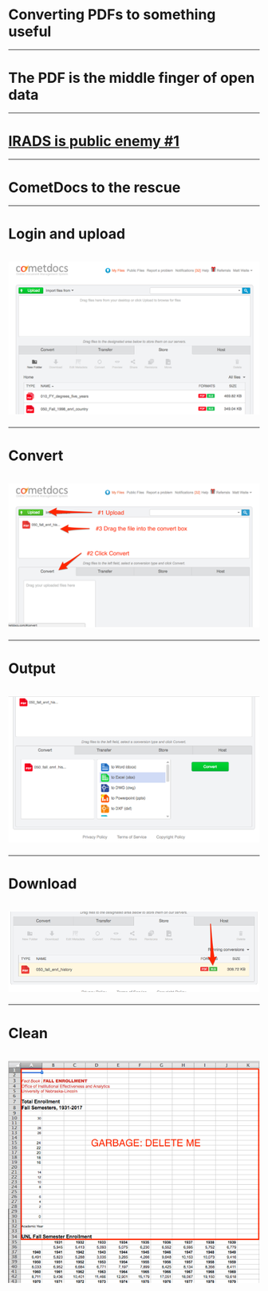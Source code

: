 # Converting PDFs to something useful
---
# The PDF is the middle finger of open data
---
# [IRADS is public enemy #1](https://irads.unl.edu/data-index.html)
---
# CometDocs to the rescue
---
Login and upload
===

# ![](images/1.png)
---
Convert
===

# ![](images/2.png)
---
Output
===

# ![](images/3.png)
---
Download
===

# ![](images/4.png)
---
Clean
===

# ![](images/5.png)